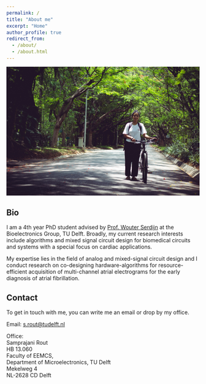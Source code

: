 ```yaml
---
permalink: /
title: "About me"
excerpt: "Home"
author_profile: true
redirect_from: 
  - /about/
  - /about.html
---
```


![alt text](/images/blog_images/yoga_portfolio/IMG_1479.jpg)<br/> 
## Bio

I am a 4th year PhD student advised by [Prof. Wouter Serdijn](http://bioelectronics.tudelft.nl/~wout/) at the Bioelectronics Group, TU Delft. Broadly, my current research interests include algorithms and mixed signal circuit design for biomedical circuits and systems with a special focus on cardiac applications.

My expertise lies in the field of analog and mixed-signal circuit design and I conduct research on co-designing hardware-algorithms for resource-efficient acquisition of multi-channel atrial electrograms for the early diagnosis of atrial fibrillation. 



## Contact

To get in touch with me, you can write me an email or drop by my office.

Email: s.rout@tudelft.nl<br/>

Office:<br/>
Samprajani Rout<br/>
HB 13.060<br/>
Faculty of EEMCS,<br/>
Department of Microelectronics, TU Delft<br/>
Mekelweg 4<br/>
NL-2628 CD Delft
<!---
Others
======
xxx
-->
